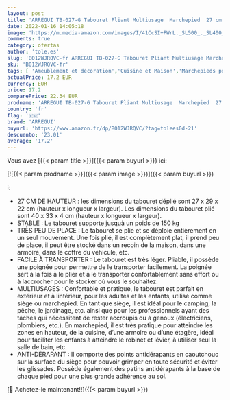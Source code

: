 ```yaml
---
layout: post
title: 'ARREGUI TB-027-G Tabouret Pliant Multiusage  Marchepied  27 cm de hauteur  Gris'
date: 2022-01-16 14:05:18
image: 'https://m.media-amazon.com/images/I/41CcSI+PWrL._SL500_._SL400_.jpg'
comments: true
category: ofertas
author: 'tole.es'
slug: 'B012WJRQVC-fr ARREGUI TB-027-G Tabouret Pliant Multiusage Marchepied 27...'
sku: 'B012WJRQVC-fr'
tags: [ 'Ameublement et décoration','Cuisine et Maison','Marchepieds pour enfants','Meubles','Meubles de chambre denfant','arregui', ]
actualPrice: 17.2 EUR
currency: EUR
price: 17.2
comparePrice: 22.34 EUR
prodname: 'ARREGUI TB-027-G Tabouret Pliant Multiusage  Marchepied  27 cm de hauteur  Gris'
country: 'fr'
flag: '🇫🇷'
brand: 'ARREGUI'
buyurl: 'https://www.amazon.fr/dp/B012WJRQVC/?tag=tolees0d-21'
descuento: '23.01'
average: '17.2'
---
```


Vous avez [{{< param title >}}]({{< param buyurl >}}) ici:

[![{{< param prodname >}}]({{< param image >}})]({{< param buyurl >}})

ℹ️:

- 27 CM DE HAUTEUR : les dimensions du tabouret déplié sont 27 x 29 x 22 cm (hauteur x longueur x largeur). Les dimensions du tabouret plié sont 40 x 33 x 4 cm (hauteur x longueur x largeur).
- STABLE : Le tabouret supporte jusquà un poids de 150 kg
- TRÈS PEU DE PLACE : Le tabouret se plie et se déploie entièrement en un seul mouvement. Une fois plié, il est complètement plat, il prend peu de place, il peut être stocké dans un recoin de la maison, dans une armoire, dans le coffre du véhicule, etc.
- FACILE À TRANSPORTER : Le tabouret est très léger. Pliable, il possède une poignée pour permettre de le transporter facilement. La poignée sert à la fois à le plier et à le transporter confortablement sans effort ou à laccrocher pour le stocker où vous le souhaitez.
- MULTIUSAGES : Confortable et pratique, le tabouret est parfait en extérieur et à lintérieur, pour les adultes et les enfants, utilisé comme siège ou marchepied. En tant que siège, il est idéal pour le camping, la pêche, le jardinage, etc. ainsi que pour les professionnels ayant des tâches qui nécessitent de rester accroupis ou à genoux (électriciens, plombiers, etc.). En marchepied, il est très pratique pour atteindre les zones en hauteur, de la cuisine, d’une armoire ou d’une étagère, idéal pour faciliter les enfants à atteindre le robinet et lévier, à utiliser seul la salle de bain, etc.
- ANTI-DÉRAPANT : Il comporte des points antidérapants en caoutchouc sur la surface du siège pour pouvoir grimper en toute sécurité et éviter les glissades. Possède également des patins antidérapants à la base de chaque pied pour une plus grande adhérence au sol.

[🛒 Achetez-le maintenant!!]({{< param buyurl >}})
